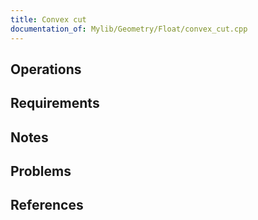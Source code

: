 ```yaml
---
title: Convex cut
documentation_of: Mylib/Geometry/Float/convex_cut.cpp
---
```


## Operations

## Requirements

## Notes

## Problems

## References
